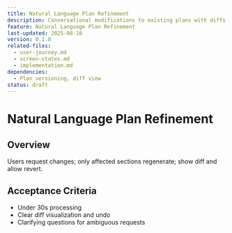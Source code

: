 ```yaml
---
title: Natural Language Plan Refinement
description: Conversational modifications to existing plans with diffs.
feature: Natural Language Plan Refinement
last-updated: 2025-08-10
version: 0.1.0
related-files:
  - user-journey.md
  - screen-states.md
  - implementation.md
dependencies:
  - Plan versioning, diff view
status: draft
---
```


# Natural Language Plan Refinement

## Overview
Users request changes; only affected sections regenerate; show diff and allow revert.

## Acceptance Criteria
- Under 30s processing
- Clear diff visualization and undo
- Clarifying questions for ambiguous requests
